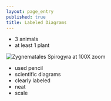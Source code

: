 ```yaml
---
layout: page_entry
published: true
title: Labeled Diagrams
---
```


* 3 animals
* at least 1 plant
<!-- Kingdom Phylum Class Order Family Genus Species Zygnematales Spirogyra -->
![Zygnematales Spirogyra at 100X zoom](/bio/images/spirogyra-v2.png)

* used pencil
* scientific diagrams
* clearly labeled
* neat
* scale
